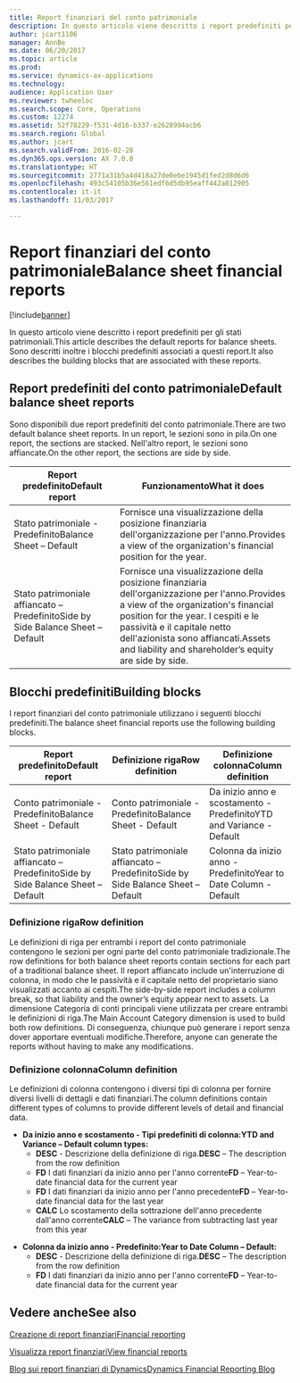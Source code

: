 ```yaml
---
title: Report finanziari del conto patrimoniale
description: In questo articolo viene descritto i report predefiniti per gli stati patrimoniali. Sono descritti inoltre i blocchi predefiniti associati a questi report.
author: jcart1106
manager: AnnBe
ms.date: 06/20/2017
ms.topic: article
ms.prod: 
ms.service: dynamics-ax-applications
ms.technology: 
audience: Application User
ms.reviewer: twheeloc
ms.search.scope: Core, Operations
ms.custom: 12274
ms.assetid: 52f78229-f531-4d16-b337-e2628994acb6
ms.search.region: Global
ms.author: jcart
ms.search.validFrom: 2016-02-28
ms.dyn365.ops.version: AX 7.0.0
ms.translationtype: HT
ms.sourcegitcommit: 2771a31b5a4d418a27de0ebe1945d1fed2d8d6d6
ms.openlocfilehash: 493c54105b36e561edf6d5db95eaff442a812905
ms.contentlocale: it-it
ms.lasthandoff: 11/03/2017

---
```


# <a name="balance-sheet-financial-reports"></a><span data-ttu-id="ee890-104">Report finanziari del conto patrimoniale</span><span class="sxs-lookup"><span data-stu-id="ee890-104">Balance sheet financial reports</span></span>

[!include[banner](../includes/banner.md)]


<span data-ttu-id="ee890-105">In questo articolo viene descritto i report predefiniti per gli stati patrimoniali.</span><span class="sxs-lookup"><span data-stu-id="ee890-105">This article describes the default reports for balance sheets.</span></span> <span data-ttu-id="ee890-106">Sono descritti inoltre i blocchi predefiniti associati a questi report.</span><span class="sxs-lookup"><span data-stu-id="ee890-106">It also describes the building blocks that are associated with these reports.</span></span> 

<a name="default-balance-sheet-reports"></a><span data-ttu-id="ee890-107">Report predefiniti del conto patrimoniale</span><span class="sxs-lookup"><span data-stu-id="ee890-107">Default balance sheet reports</span></span>
-----------------------------

<span data-ttu-id="ee890-108">Sono disponibili due report predefiniti del conto patrimoniale.</span><span class="sxs-lookup"><span data-stu-id="ee890-108">There are two default balance sheet reports.</span></span> <span data-ttu-id="ee890-109">In un report, le sezioni sono in pila.</span><span class="sxs-lookup"><span data-stu-id="ee890-109">On one report, the sections are stacked.</span></span> <span data-ttu-id="ee890-110">Nell'altro report, le sezioni sono affiancate.</span><span class="sxs-lookup"><span data-stu-id="ee890-110">On the other report, the sections are side by side.</span></span>

| <span data-ttu-id="ee890-111">Report predefinito</span><span class="sxs-lookup"><span data-stu-id="ee890-111">Default report</span></span>                       | <span data-ttu-id="ee890-112">Funzionamento</span><span class="sxs-lookup"><span data-stu-id="ee890-112">What it does</span></span>                                                                                                                           |
|--------------------------------------|----------------------------------------------------------------------------------------------------------------------------------------|
| <span data-ttu-id="ee890-113">Stato patrimoniale - Predefinito</span><span class="sxs-lookup"><span data-stu-id="ee890-113">Balance Sheet – Default</span></span>              | <span data-ttu-id="ee890-114">Fornisce una visualizzazione della posizione finanziaria dell'organizzazione per l'anno.</span><span class="sxs-lookup"><span data-stu-id="ee890-114">Provides a view of the organization's financial position for the year.</span></span>                                                                 |
| <span data-ttu-id="ee890-115">Stato patrimoniale affiancato – Predefinito</span><span class="sxs-lookup"><span data-stu-id="ee890-115">Side by Side Balance Sheet – Default</span></span> | <span data-ttu-id="ee890-116">Fornisce una visualizzazione della posizione finanziaria dell'organizzazione per l'anno.</span><span class="sxs-lookup"><span data-stu-id="ee890-116">Provides a view of the organization's financial position for the year.</span></span> <span data-ttu-id="ee890-117">I cespiti e le passività e il capitale netto dell'azionista sono affiancati.</span><span class="sxs-lookup"><span data-stu-id="ee890-117">Assets and liability and shareholder’s equity are side by side.</span></span> |

## <a name="building-blocks"></a><span data-ttu-id="ee890-118">Blocchi predefiniti</span><span class="sxs-lookup"><span data-stu-id="ee890-118">Building blocks</span></span>
<span data-ttu-id="ee890-119">I report finanziari del conto patrimoniale utilizzano i seguenti blocchi predefiniti.</span><span class="sxs-lookup"><span data-stu-id="ee890-119">The balance sheet financial reports use the following building blocks.</span></span>

| <span data-ttu-id="ee890-120">Report predefinito</span><span class="sxs-lookup"><span data-stu-id="ee890-120">Default report</span></span>                       | <span data-ttu-id="ee890-121">Definizione riga</span><span class="sxs-lookup"><span data-stu-id="ee890-121">Row definition</span></span>                       | <span data-ttu-id="ee890-122">Definizione colonna</span><span class="sxs-lookup"><span data-stu-id="ee890-122">Column definition</span></span>             |
|--------------------------------------|--------------------------------------|-------------------------------|
| <span data-ttu-id="ee890-123">Conto patrimoniale - Predefinito</span><span class="sxs-lookup"><span data-stu-id="ee890-123">Balance Sheet - Default</span></span>              | <span data-ttu-id="ee890-124">Conto patrimoniale - Predefinito</span><span class="sxs-lookup"><span data-stu-id="ee890-124">Balance Sheet - Default</span></span>              | <span data-ttu-id="ee890-125">Da inizio anno e scostamento - Predefinito</span><span class="sxs-lookup"><span data-stu-id="ee890-125">YTD and Variance - Default</span></span>    |
| <span data-ttu-id="ee890-126">Stato patrimoniale affiancato – Predefinito</span><span class="sxs-lookup"><span data-stu-id="ee890-126">Side by Side Balance Sheet – Default</span></span> | <span data-ttu-id="ee890-127">Stato patrimoniale affiancato – Predefinito</span><span class="sxs-lookup"><span data-stu-id="ee890-127">Side by Side Balance Sheet – Default</span></span> | <span data-ttu-id="ee890-128">Colonna da inizio anno - Predefinito</span><span class="sxs-lookup"><span data-stu-id="ee890-128">Year to Date Column - Default</span></span> |

### <a name="row-definition"></a><span data-ttu-id="ee890-129">Definizione riga</span><span class="sxs-lookup"><span data-stu-id="ee890-129">Row definition</span></span>

<span data-ttu-id="ee890-130">Le definizioni di riga per entrambi i report del conto patrimoniale contengono le sezioni per ogni parte del conto patrimoniale tradizionale.</span><span class="sxs-lookup"><span data-stu-id="ee890-130">The row definitions for both balance sheet reports contain sections for each part of a traditional balance sheet.</span></span> <span data-ttu-id="ee890-131">Il report affiancato include un'interruzione di colonna, in modo che le passività e il capitale netto del proprietario siano visualizzati accanto ai cespiti.</span><span class="sxs-lookup"><span data-stu-id="ee890-131">The side-by-side report includes a column break, so that liability and the owner’s equity appear next to assets.</span></span> <span data-ttu-id="ee890-132">La dimensione Categoria di conti principali viene utilizzata per creare entrambi le definizioni di riga.</span><span class="sxs-lookup"><span data-stu-id="ee890-132">The Main Account Category dimension is used to build both row definitions.</span></span> <span data-ttu-id="ee890-133">Di conseguenza, chiunque può generare i report senza dover apportare eventuali modifiche.</span><span class="sxs-lookup"><span data-stu-id="ee890-133">Therefore, anyone can generate the reports without having to make any modifications.</span></span>

### <a name="column-definition"></a><span data-ttu-id="ee890-134">Definizione colonna</span><span class="sxs-lookup"><span data-stu-id="ee890-134">Column definition</span></span>

<span data-ttu-id="ee890-135">Le definizioni di colonna contengono i diversi tipi di colonna per fornire diversi livelli di dettagli e dati finanziari.</span><span class="sxs-lookup"><span data-stu-id="ee890-135">The column definitions contain different types of columns to provide different levels of detail and financial data.</span></span>

-   <span data-ttu-id="ee890-136">**Da inizio anno e scostamento - Tipi predefiniti di colonna:**</span><span class="sxs-lookup"><span data-stu-id="ee890-136">**YTD and Variance – Default column types:**</span></span>
    -   <span data-ttu-id="ee890-137">**DESC** - Descrizione della definizione di riga.</span><span class="sxs-lookup"><span data-stu-id="ee890-137">**DESC** – The description from the row definition</span></span>
    -   <span data-ttu-id="ee890-138">**FD** I dati finanziari da inizio anno per l'anno corrente</span><span class="sxs-lookup"><span data-stu-id="ee890-138">**FD** – Year-to-date financial data for the current year</span></span>
    -   <span data-ttu-id="ee890-139">**FD** I dati finanziari da inizio anno per l'anno precedente</span><span class="sxs-lookup"><span data-stu-id="ee890-139">**FD** – Year-to-date financial data for the last year</span></span>
    -   <span data-ttu-id="ee890-140">**CALC** Lo scostamento della sottrazione dell'anno precedente dall'anno corrente</span><span class="sxs-lookup"><span data-stu-id="ee890-140">**CALC** – The variance from subtracting last year from this year</span></span>

<!-- -->

-   <span data-ttu-id="ee890-141">**Colonna da inizio anno - Predefinito:**</span><span class="sxs-lookup"><span data-stu-id="ee890-141">**Year to Date Column – Default:**</span></span>
    -   <span data-ttu-id="ee890-142">**DESC** - Descrizione della definizione di riga.</span><span class="sxs-lookup"><span data-stu-id="ee890-142">**DESC** – The description from the row definition</span></span>
    -   <span data-ttu-id="ee890-143">**FD** I dati finanziari da inizio anno per l'anno corrente</span><span class="sxs-lookup"><span data-stu-id="ee890-143">**FD** – Year-to-date financial data for the current year</span></span>

 

<a name="see-also"></a><span data-ttu-id="ee890-144">Vedere anche</span><span class="sxs-lookup"><span data-stu-id="ee890-144">See also</span></span>
--------

[<span data-ttu-id="ee890-145">Creazione di report finanziari</span><span class="sxs-lookup"><span data-stu-id="ee890-145">Financial reporting</span></span>](financial-reporting-getting-started.md)

[<span data-ttu-id="ee890-146">Visualizza report finanziari</span><span class="sxs-lookup"><span data-stu-id="ee890-146">View financial reports</span></span>](view-financial-reports.md)

[<span data-ttu-id="ee890-147">Blog sui report finanziari di Dynamics</span><span class="sxs-lookup"><span data-stu-id="ee890-147">Dynamics Financial Reporting Blog</span></span>](http://blogs.msdn.com/b/dynamics_financial_reporting/)




